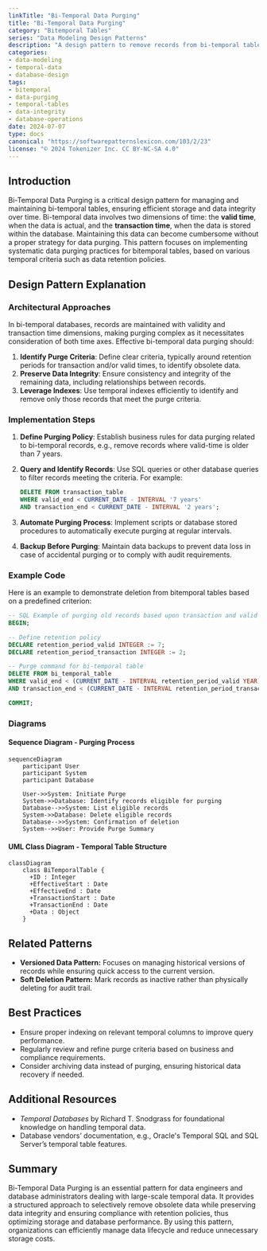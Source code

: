 ```yaml
---
linkTitle: "Bi-Temporal Data Purging"
title: "Bi-Temporal Data Purging"
category: "Bitemporal Tables"
series: "Data Modeling Design Patterns"
description: "A design pattern to remove records from bi-temporal tables based on specific temporal criteria while preserving data integrity."
categories:
- data-modeling
- temporal-data
- database-design
tags:
- bitemporal
- data-purging
- temporal-tables
- data-integrity
- database-operations
date: 2024-07-07
type: docs
canonical: "https://softwarepatternslexicon.com/103/2/23"
license: "© 2024 Tokenizer Inc. CC BY-NC-SA 4.0"
---
```


## Introduction

Bi-Temporal Data Purging is a critical design pattern for managing and maintaining bi-temporal tables, ensuring efficient storage and data integrity over time. Bi-temporal data involves two dimensions of time: the **valid time**, when the data is actual, and the **transaction time**, when the data is stored within the database. Maintaining this data can become cumbersome without a proper strategy for data purging. This pattern focuses on implementing systematic data purging practices for bitemporal tables, based on various temporal criteria such as data retention policies.

## Design Pattern Explanation

### Architectural Approaches

In bi-temporal databases, records are maintained with validity and transaction time dimensions, making purging complex as it necessitates consideration of both time axes. Effective bi-temporal data purging should:

1. **Identify Purge Criteria**: Define clear criteria, typically around retention periods for transaction and/or valid times, to identify obsolete data.
2. **Preserve Data Integrity**: Ensure consistency and integrity of the remaining data, including relationships between records.
3. **Leverage Indexes**: Use temporal indexes efficiently to identify and remove only those records that meet the purge criteria.

### Implementation Steps

1. **Define Purging Policy**: Establish business rules for data purging related to bi-temporal records, e.g., remove records where valid-time is older than 7 years.

2. **Query and Identify Records**: Use SQL queries or other database queries to filter records meeting the criteria. For example:
    ```sql
    DELETE FROM transaction_table
    WHERE valid_end < CURRENT_DATE - INTERVAL '7 years'
    AND transaction_end < CURRENT_DATE - INTERVAL '2 years';
    ```

3. **Automate Purging Process**: Implement scripts or database stored procedures to automatically execute purging at regular intervals.

4. **Backup Before Purging**: Maintain data backups to prevent data loss in case of accidental purging or to comply with audit requirements.

### Example Code

Here is an example to demonstrate deletion from bitemporal tables based on a predefined criterion:

```sql
-- SQL Example of purging old records based upon transaction and valid time
BEGIN;

-- Define retention policy
DECLARE retention_period_valid INTEGER := 7; 
DECLARE retention_period_transaction INTEGER := 2;

-- Purge command for bi-temporal table
DELETE FROM bi_temporal_table
WHERE valid_end < (CURRENT_DATE - INTERVAL retention_period_valid YEAR)
AND transaction_end < (CURRENT_DATE - INTERVAL retention_period_transaction YEAR);

COMMIT;
```

### Diagrams

#### Sequence Diagram - Purging Process

```mermaid
sequenceDiagram
    participant User
    participant System
    participant Database

    User->>System: Initiate Purge
    System->>Database: Identify records eligible for purging
    Database-->>System: List eligible records
    System->>Database: Delete eligible records
    Database-->>System: Confirmation of deletion
    System-->>User: Provide Purge Summary
```

#### UML Class Diagram - Temporal Table Structure

```mermaid
classDiagram
    class BiTemporalTable {
      +ID : Integer
      +EffectiveStart : Date
      +EffectiveEnd : Date
      +TransactionStart : Date
      +TransactionEnd : Date
      +Data : Object
    }
```

## Related Patterns

- **Versioned Data Pattern:** Focuses on managing historical versions of records while ensuring quick access to the current version.
- **Soft Deletion Pattern:** Mark records as inactive rather than physically deleting for audit trail.

## Best Practices

- Ensure proper indexing on relevant temporal columns to improve query performance.
- Regularly review and refine purge criteria based on business and compliance requirements.
- Consider archiving data instead of purging, ensuring historical data recovery if needed.

## Additional Resources

- *Temporal Databases* by Richard T. Snodgrass for foundational knowledge on handling temporal data.
- Database vendors’ documentation, e.g., Oracle's Temporal SQL and SQL Server’s temporal table features.

## Summary

Bi-Temporal Data Purging is an essential pattern for data engineers and database administrators dealing with large-scale temporal data. It provides a structured approach to selectively remove obsolete data while preserving data integrity and ensuring compliance with retention policies, thus optimizing storage and database performance. By using this pattern, organizations can efficiently manage data lifecycle and reduce unnecessary storage costs.
